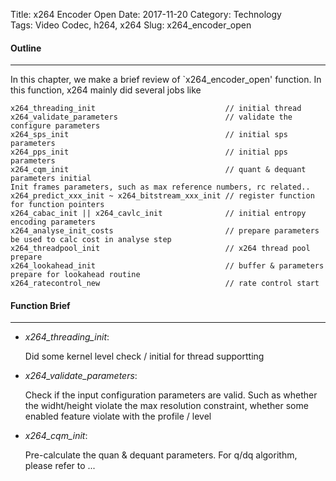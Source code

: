 Title: x264 Encoder Open
Date: 2017-11-20
Category: Technology  
Tags: Video Codec, h264, x264 
Slug: x264_encoder_open

#### __Outline__
***
In this chapter, we make a brief review of `x264_encoder_open' function. In this function, x264 mainly did several jobs like 
    
    x264_threading_init                             // initial thread
    x264_validate_parameters                        // validate the configure parameters
    x264_sps_init                                   // initial sps parameters
    x264_pps_init                                   // initial pps parameters
    x264_cqm_init                                   // quant & dequant parameters initial
    Init frames parameters, such as max reference numbers, rc related..
    x264_predict_xxx_init ~ x264_bitstream_xxx_init // register function for function pointers
    x264_cabac_init || x264_cavlc_init              // initial entropy encoding parameters
    x264_analyse_init_costs                         // prepare parameters be used to calc cost in analyse step
    x264_threadpool_init                            // x264 thread pool prepare
    x264_lookahead_init                             // buffer & parameters prepare for lookahead routine
    x264_ratecontrol_new                            // rate control start

#### __Function Brief__
***

*   _x264_threading_init_:

    Did some kernel level check / initial for thread supportting

*   _x264_validate_parameters_:
    
    Check if the input configuration parameters are valid. Such as whether the widht/height violate the max resolution constraint, whether some enabled feature violate with the profile / level

*   _x264_cqm_init_:
    
    Pre-calculate the quan & dequant parameters. For q/dq algorithm, please refer to ...
    
    
    
    
    
    
    
    
    
    
    
    
    
    
    
    
    
    
    